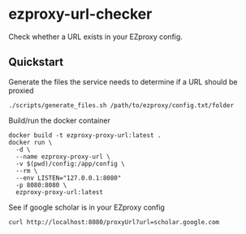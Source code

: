 # ezproxy-url-checker

Check whether a URL exists in your EZproxy config.

## Quickstart

Generate the files the service needs to determine if a URL should be proxied
```
./scripts/generate_files.sh /path/to/ezproxy/config.txt/folder
```

Build/run the docker container
```
docker build -t ezproxy-proxy-url:latest .
docker run \
  -d \
  --name ezproxy-proxy-url \
  -v $(pwd)/config:/app/config \
  --rm \
  --env LISTEN="127.0.0.1:8080"
  -p 8080:8080 \
  ezproxy-proxy-url:latest
```

See if google scholar is in your EZproxy config

```
curl http://localhost:8080/proxyUrl?url=scholar.google.com
```

